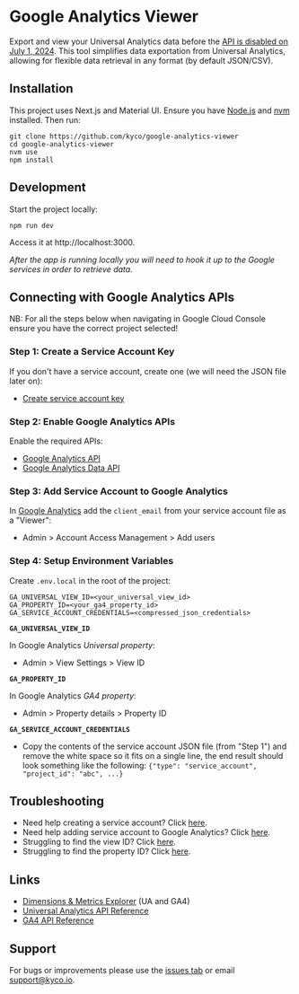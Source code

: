 # Google Analytics Viewer

Export and view your Universal Analytics data before the [API is disabled on July 1, 2024](https://support.google.com/analytics/answer/11583528). This tool simplifies data exportation from Universal Analytics, allowing for flexible data retrieval in any format (by default JSON/CSV).


## Installation

This project uses Next.js and Material UI. Ensure you have [Node.js](https://nodejs.org/en) and [nvm](https://github.com/nvm-sh/nvm) installed. Then run:
```
git clone https://github.com/kyco/google-analytics-viewer
cd google-analytics-viewer
nvm use
npm install
```


## Development

Start the project locally:
```
npm run dev
```
Access it at http://localhost:3000.

_After the app is running locally you will need to hook it up to the Google services in order to retrieve data._


## Connecting with Google Analytics APIs

NB: For all the steps below when navigating in Google Cloud Console ensure you have the correct project selected!

### Step 1: Create a Service Account Key

If you don't have a service account, create one (we will need the JSON file later on):

- [Create service account key](https://console.cloud.google.com/iam-admin/serviceaccounts?walkthrough_id=iam--create-service-account-keys&start_index=1#step_index=1)

### Step 2: Enable Google Analytics APIs

Enable the required APIs:
- [Google Analytics API](https://console.cloud.google.com/apis/api/analytics.googleapis.com)
- [Google Analytics Data API](https://console.cloud.google.com/apis/api/analyticsdata.googleapis.com)

### Step 3: Add Service Account to Google Analytics

In [Google Analytics](https://analytics.google.com/analytics/web/) add the `client_email` from your service account file as a "Viewer":
- Admin > Account Access Management > Add users

### Step 4: Setup Environment Variables

Create `.env.local` in the root of the project:
```env
GA_UNIVERSAL_VIEW_ID=<your_universal_view_id>
GA_PROPERTY_ID=<your_ga4_property_id>
GA_SERVICE_ACCOUNT_CREDENTIALS=<compressed_json_credentials>
```

__`GA_UNIVERSAL_VIEW_ID`__

In Google Analytics _Universal property_:
- Admin > View Settings > View ID

__`GA_PROPERTY_ID`__

In Google Analytics _GA4 property_:
  - Admin > Property details > Property ID

__`GA_SERVICE_ACCOUNT_CREDENTIALS`__

- Copy the contents of the service account JSON file (from "Step 1") and remove the white space so it fits on a single line, the end result should look something like the following: `{"type": "service_account", "project_id": "abc", ...}`


## Troubleshooting

- Need help creating a service account? Click [here](https://cloud.google.com/iam/docs/keys-create-delete#creating).
- Need help adding service account to Google Analytics? Click [here](https://support.google.com/analytics/answer/1009702#Add).
- Struggling to find the view ID? Click [here](https://reflectivedata.com/documentation/google-analytics-reports/finding-view-id/#:~:text=Go%20to%20Admin%20settings%20in%20Google%20Analytics&text=In%20the%20admin%20section%2C%20click,will%20find%20the%20view%20ID.).
- Struggling to find the property ID? Click [here](https://developers.google.com/analytics/devguides/reporting/data/v1/property-id#google_analytics).

## Links

- [Dimensions & Metrics Explorer](https://ga-dev-tools.google/dimensions-metrics-explorer/) (UA and GA4)
- [Universal Analytics API Reference](https://developers.google.com/analytics/devguides/reporting/core/v3/coreDevguide#build-a-core-reporting-api-query)
- [GA4 API Reference](https://developers.google.com/analytics/devguides/reporting/data/v1)


## Support

For bugs or improvements please use the [issues tab](https://github.com/kyco/google-analytics-viewer/issues) or email [support@kyco.io](mailto:support@kyco.io).
